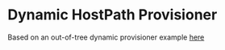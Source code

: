 # Dynamic HostPath Provisioner

Based on an out-of-tree dynamic provisioner example [here](https://github.com/kubernetes-incubator/external-storage/tree/master/docs/demo/hostpath-provisioner)
